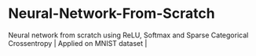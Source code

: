 # Neural-Network-From-Scratch
Neural network from scratch using ReLU, Softmax and Sparse Categorical Crossentropy | Applied on MNIST dataset |
